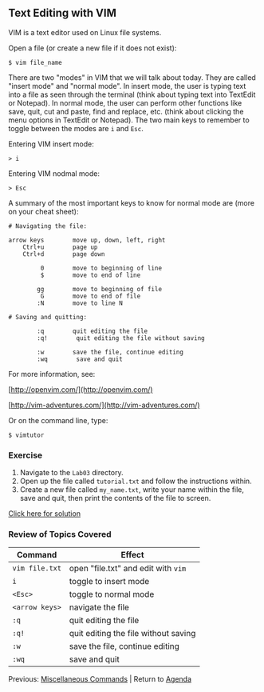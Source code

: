 ## Text Editing with VIM

VIM is a text editor used on Linux file systems.

Open a file (or create a new file if it does not exist):
```
$ vim file_name
```

There are two "modes" in VIM that we will talk about today. They are called "insert mode" and "normal mode". In insert mode, the user is typing text into a file as seen through the terminal (think about typing text into TextEdit or Notepad). In normal mode, the user can perform other functions like save, quit, cut and paste, find and replace, etc. (think about clicking the menu options in TextEdit or Notepad). The two main keys to remember to toggle between the modes are `i` and `Esc`.

Entering VIM insert mode:
```
> i
```

Entering VIM nodmal mode:
```
> Esc
```

A summary of the most important keys to know for normal mode are (more on your cheat sheet):
```
# Navigating the file:
  
arrow keys        move up, down, left, right
    Ctrl+u        page up
    Ctrl+d        page down
 
         0        move to beginning of line
         $        move to end of line
 
        gg        move to beginning of file
         G        move to end of file
        :N        move to line N
  
# Saving and quitting:
 
        :q        quit editing the file
        :q!        quit editing the file without saving
 
        :w        save the file, continue editing
        :wq        save and quit
```


For more information, see:

[http://openvim.com/](http://openvim.com/)

[http://vim-adventures.com/](http://vim-adventures.com/)

Or on the command line, type:
```
$ vimtutor
```

### Exercise

1. Navigate to the `Lab03` directory.
2. Open up the file called `tutorial.txt` and follow the instructions within.
3. Create a new file called `my_name.txt`, write your name within the file, save and quit, then print the contents of the file to screen.

[Click here for solution](intro_to_linux_08_solution.md)

### Review of Topics Covered

| Command         | Effect     |
|-----------------|------------|
| `vim file.txt`  | open "file.txt" and edit with `vim` |
| `i`             | toggle to insert mode |
| `<Esc>`         | toggle to normal mode |
| `<arrow keys>`  | navigate the file |
| `:q`            | quit editing the file |
| `:q!`           | quit editing the file without saving |
| `:w`            | save the file, continue editing |
| `:wq`           | save and quit |

Previous: [Miscellaneous Commands](intro_to_linux_07.md) | Return to [Agenda](../index.md)

